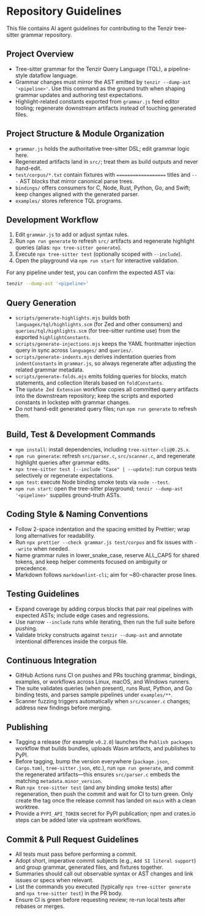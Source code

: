 # Repository Guidelines

This file contains AI agent guidelines for contributing to the Tenzir
tree-sitter grammar repository.

## Project Overview

- Tree-sitter grammar for the Tenzir Query Language (TQL), a pipeline-style
  dataflow language.
- Grammar changes must mirror the AST emitted by `tenzir --dump-ast '<pipeline>'`.
  Use this command as the ground truth when shaping grammar updates and
  authoring test expectations.
- Highlight-related constants exported from `grammar.js` feed editor tooling;
  regenerate downstream artifacts instead of touching generated files.

## Project Structure & Module Organization

- `grammar.js` holds the authoritative tree-sitter DSL; edit grammar logic here.
- Regenerated artifacts land in `src/`; treat them as build outputs and never
  hand-edit.
- `test/corpus/*.txt` contain fixtures with `==================` titles and
  `---` AST blocks that mirror canonical parse trees.
- `bindings/` offers consumers for C, Node, Rust, Python, Go, and Swift; keep
  changes aligned with the generated parser.
- `examples/` stores reference TQL programs.

## Development Workflow

1. Edit `grammar.js` to add or adjust syntax rules.
2. Run `npm run generate` to refresh `src/` artifacts and regenerate highlight
   queries (alias: `npx tree-sitter generate`).
3. Execute `npx tree-sitter test` (optionally scoped with `--include`).
4. Open the playground via `npm run start` for interactive validation.

For any pipeline under test, you can confirm the expected AST via:

```bash
tenzir --dump-ast '<pipeline>'
```

## Query Generation

- `scripts/generate-highlights.mjs` builds both `languages/tql/highlights.scm`
  (for Zed and other consumers) and `queries/tql/highlights.scm` (for
  tree-sitter runtime use) from the exported `highlightConstants`.
- `scripts/generate-injections.mjs` keeps the YAML frontmatter injection query
  in sync across `languages/` and `queries/`.
- `scripts/generate-indents.mjs` derives indentation queries from
  `indentConstants` in `grammar.js`, so always regenerate after adjusting the
  related grammar metadata.
- `scripts/generate-folds.mjs` emits folding queries for blocks, match
  statements, and collection literals based on `foldConstants`.
- The `Update Zed Extension` workflow copies all committed query artifacts into
  the downstream repository; keep the scripts and exported constants in lockstep
  with grammar changes.
- Do not hand-edit generated query files; run `npm run generate` to refresh
  them.

## Build, Test & Development Commands

- `npm install`: install dependencies, including `tree-sitter-cli@0.25.x`.
- `npm run generate`: refresh `src/parser.c`, `src/scanner.c`, and regenerate
  highlight queries after grammar edits.
- `npx tree-sitter test [--include "Case" | --update]`: run corpus tests
  selectively or regenerate expectations.
- `npm test`: execute Node binding smoke tests via `node --test`.
- `npm run start`: open the tree-sitter playground; `tenzir --dump-ast '<pipeline>'`
  supplies ground-truth ASTs.

## Coding Style & Naming Conventions

- Follow 2-space indentation and the spacing emitted by Prettier; wrap long
  alternatives for readability.
- Run `npx prettier --check grammar.js test/corpus` and fix issues with
  `--write` when needed.
- Name grammar rules in lower_snake_case, reserve ALL_CAPS for shared tokens,
  and keep helper comments focused on ambiguity or precedence.
- Markdown follows `markdownlint-cli`; aim for ~80-character prose lines.

## Testing Guidelines

- Expand coverage by adding corpus blocks that pair real pipelines with expected
  ASTs; include edge cases and regressions.
- Use narrow `--include` runs while iterating, then run the full suite before
  pushing.
- Validate tricky constructs against `tenzir --dump-ast` and annotate
  intentional differences inside the corpus file.

## Continuous Integration

- GitHub Actions runs CI on pushes and PRs touching grammar, bindings, examples,
  or workflows across Linux, macOS, and Windows runners.
- The suite validates queries (when present), runs Rust, Python, and Go binding
  tests, and parses sample pipelines under `examples/**`.
- Scanner fuzzing triggers automatically when `src/scanner.c` changes; address
  new findings before merging.

## Publishing

- Tagging a release (for example `v0.2.0`) launches the `Publish packages`
  workflow that builds bundles, uploads Wasm artifacts, and publishes to PyPI.
- Before tagging, bump the version everywhere (`package.json`, `Cargo.toml`,
  `tree-sitter.json`, etc.), run `npm run generate`, and commit the regenerated
  artifacts—this ensures `src/parser.c` embeds the matching
  `metadata.minor_version`.
- Run `npx tree-sitter test` (and any binding smoke tests) after regeneration,
  then push the commit and wait for CI to turn green. Only create the tag once
  the release commit has landed on `main` with a clean worktree.
- Provide a `PYPI_API_TOKEN` secret for PyPI publication; npm and crates.io
  steps can be added later via upstream workflows.

## Commit & Pull Request Guidelines

- All tests must pass before performing a commit.
- Adopt short, imperative commit subjects (e.g., `Add SI literal support`) and
  group grammar, generated files, and fixtures together.
- Summaries should call out observable syntax or AST changes and link issues or
  specs when relevant.
- List the commands you executed (typically `npx tree-sitter generate` and
  `npx tree-sitter test`) in the PR body.
- Ensure CI is green before requesting review; re-run local tests after rebases
  or merges.
